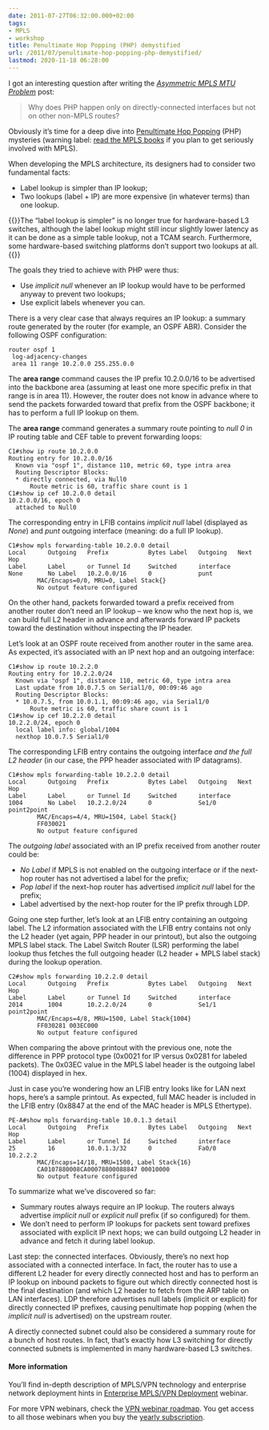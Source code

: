 ```yaml
---
date: 2011-07-27T06:32:00.000+02:00
tags:
- MPLS
- workshop
title: Penultimate Hop Popping (PHP) demystified
url: /2011/07/penultimate-hop-popping-php-demystified/
lastmod: 2020-11-18 06:28:00
---
```

I got an interesting question after writing the [*Asymmetric MPLS MTU Problem*](/2011/07/asymmetric-mpls-mtu-problem/) post:

> Why does PHP happen only on directly-connected interfaces but not on other non-MPLS routes?

Obviously it’s time for a deep dive into [Penultimate Hop Popping](/kb/tag/MPLS/Implicit_Explicit_NULL/) (PHP) mysteries (warning label: [read the MPLS books](/2007/07/update-preparing-for-mpls-ccip-exam/) if you plan to get seriously involved with MPLS).
<!--more-->
When developing the MPLS architecture, its designers had to consider two fundamental facts:

-   Label lookup is simpler than IP lookup;
-   Two lookups (label + IP) are more expensive (in whatever terms) than one lookup.

{{<note info>}}The “label lookup is simpler” is no longer true for hardware-based L3 switches, although the label lookup might still incur slightly lower latency as it can be done as a simple table lookup, not a TCAM search. Furthermore, some hardware-based switching platforms don’t support two lookups at all.{{</note>}}

The goals they tried to achieve with PHP were thus:

-   Use *implicit null* whenever an IP lookup would have to be performed anyway to prevent two lookups;
-   Use explicit labels whenever you can.

There is a very clear case that always requires an IP lookup: a summary route generated by the router (for example, an OSPF ABR). Consider the following OSPF configuration:

``` code
router ospf 1
 log-adjacency-changes
 area 11 range 10.2.0.0 255.255.0.0
```

The **area range** command causes the IP prefix 10.2.0.0/16 to be advertised into the backbone area (assuming at least one more specific prefix in that range is in area 11). However, the router does not know in advance where to send the packets forwarded toward that prefix from the OSPF backbone; it has to perform a full IP lookup on them.

The **area range** command generates a summary route pointing to *null 0* in IP routing table and CEF table to prevent forwarding loops:

``` code
C1#show ip route 10.2.0.0
Routing entry for 10.2.0.0/16
  Known via "ospf 1", distance 110, metric 60, type intra area
  Routing Descriptor Blocks:
  * directly connected, via Null0
      Route metric is 60, traffic share count is 1
C1#show ip cef 10.2.0.0 detail
10.2.0.0/16, epoch 0
  attached to Null0
```

The corresponding entry in LFIB contains *implicit null* label (displayed as *None*) and *punt* outgoing interface (meaning: do a full IP lookup).

``` code
C1#show mpls forwarding-table 10.2.0.0 detail
Local      Outgoing   Prefix           Bytes Label   Outgoing   Next Hop
Label      Label      or Tunnel Id     Switched      interface
None       No Label   10.2.0.0/16      0             punt
        MAC/Encaps=0/0, MRU=0, Label Stack{}
        No output feature configured
```

On the other hand, packets forwarded toward a prefix received from another router don’t need an IP lookup – we know who the next hop is, we can build full L2 header in advance and afterwards forward IP packets toward the destination without inspecting the IP header.

Let’s look at an OSPF route received from another router in the same area. As expected, it’s associated with an IP next hop and an outgoing interface:

``` code
C1#show ip route 10.2.2.0
Routing entry for 10.2.2.0/24
  Known via "ospf 1", distance 110, metric 60, type intra area
  Last update from 10.0.7.5 on Serial1/0, 00:09:46 ago
  Routing Descriptor Blocks:
  * 10.0.7.5, from 10.0.1.1, 00:09:46 ago, via Serial1/0
      Route metric is 60, traffic share count is 1
C1#show ip cef 10.2.2.0 detail
10.2.2.0/24, epoch 0
  local label info: global/1004
  nexthop 10.0.7.5 Serial1/0
```

The corresponding LFIB entry contains the outgoing interface *and the full L2 header* (in our case, the PPP header associated with IP datagrams).

``` code
C1#show mpls forwarding-table 10.2.2.0 detail
Local      Outgoing   Prefix           Bytes Label   Outgoing   Next Hop
Label      Label      or Tunnel Id     Switched      interface
1004       No Label   10.2.2.0/24      0             Se1/0      point2point
        MAC/Encaps=4/4, MRU=1504, Label Stack{}
        FF030021
        No output feature configured
```

The *outgoing label* associated with an IP prefix received from another router could be:

-   *No Label* if MPLS is not enabled on the outgoing interface or if the next-hop router has not advertised a label for the prefix;
-   *Pop label* if the next-hop router has advertised *implicit null* label for the prefix;
-   Label advertised by the next-hop router for the IP prefix through LDP.

Going one step further, let’s look at an LFIB entry containing an outgoing label. The L2 information associated with the LFIB entry contains not only the L2 header (yet again, PPP header in our printout), but also the outgoing MPLS label stack. The Label Switch Router (LSR) performing the label lookup thus fetches the full outgoing header (L2 header + MPLS label stack) during the lookup operation.

``` code
C2#show mpls forwarding 10.2.2.0 detail
Local      Outgoing   Prefix           Bytes Label   Outgoing   Next Hop
Label      Label      or Tunnel Id     Switched      interface
2014       1004       10.2.2.0/24      0             Se1/1      point2point
        MAC/Encaps=4/8, MRU=1500, Label Stack{1004}
        FF030281 003EC000
        No output feature configured
```

When comparing the above printout with the previous one, note the difference in PPP protocol type (0x0021 for IP versus 0x0281 for labeled packets). The 0x03EC value in the MPLS label header is the outgoing label (1004) displayed in hex.

Just in case you’re wondering how an LFIB entry looks like for LAN next hops, here’s a sample printout. As expected, full MAC header is included in the LFIB entry (0x8847 at the end of the MAC header is MPLS Ethertype).

``` code
PE-A#show mpls forwarding-table 10.0.1.3 detail
Local      Outgoing   Prefix           Bytes Label   Outgoing   Next Hop
Label      Label      or Tunnel Id     Switched      interface
25         16         10.0.1.3/32      0             Fa0/0      10.2.2.2
        MAC/Encaps=14/18, MRU=1500, Label Stack{16}
        CA0107880008CA00078800088847 00010000
        No output feature configured
```

To summarize what we’ve discovered so far:

-   Summary routes always require an IP lookup. The routers always advertise *implicit null* or *explicit null* prefix (if so configured) for them.
-   We don’t need to perform IP lookups for packets sent toward prefixes associated with explicit IP next hops; we can build outgoing L2 header in advance and fetch it during label lookup.

Last step: the connected interfaces. Obviously, there’s no next hop associated with a connected interface. In fact, the router has to use a different L2 header for every directly connected host and has to perform an IP lookup on inbound packets to figure out which directly connected host is the final destination (and which L2 header to fetch from the ARP table on LAN interfaces). LDP therefore advertises null labels (implicit or explicit) for directly connected IP prefixes, causing penultimate hop popping (when the *implicit null* is advertised) on the upstream router.

A directly connected subnet could also be considered a summary route for a bunch of host routes. In fact, that’s exactly how L3 switching for directly connected subnets is implemented in many hardware-based L3 switches.

#### More information

You’ll find in-depth description of MPLS/VPN technology and enterprise network deployment hints in [Enterprise MPLS/VPN Deployment](https://www.ipspace.net/EntMPLS) webinar.

For more VPN webinars, check the [VPN webinar roadmap](https://www.ipspace.net/Roadmap/VPN_webinars). You get access to all those webinars when you buy the [yearly subscription](https://www.ipspace.net/Subscription).
